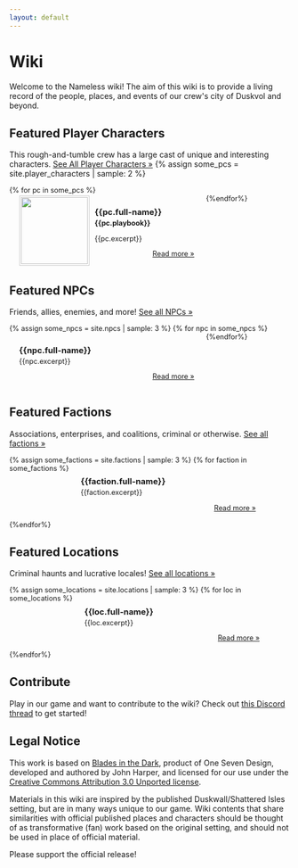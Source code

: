 ```yaml
---
layout: default
---
```

# Wiki

Welcome to the Nameless wiki! The aim of this wiki is to provide a living record of the people, places, and events of our crew's city of Duskvol and beyond.

<style>

.wiki_list {
	margin: 0 auto;
    padding: 0;
	list-style: none;
    font-size: 0.9em;
    width:100%;
}
.wiki_list li {
	margin: 0em 1em;
    display: inline-block;
    clear:both;
    vertical-align:top;
    width:25em;
	text-align: left;
	border-width: 1px 1px 2px 1px;
	padding: 2px 5px;
}

.wiki_list li img {
	float: left;
	clear: left;
	padding: 2px!important;
    border: 1px solid #ccc;
	margin-right: 10px;
    width: 120px;
}

.wiki_list li h3 {
    margin-bottom: 0.2em;
}
</style>


<h2>Featured Player Characters</h2>

This rough-and-tumble crew has a large cast of unique and interesting characters. [See All Player Characters »](player_characters)
{% assign some_pcs = site.player_characters | sample: 2 %}
<ul class="wiki_list">
{% for pc in some_pcs %}
<li>
<a href="{{pc.url}}"><img src="/{{pc.img_root | append: pc.picture}}"></a>
<p>
<h3>{{pc.full-name}}</h3>
<b>{{pc.playbook}}</b></p>
<p>
{{pc.excerpt}}</p>
<p style="float:right;clear:right;margin-top:0">
<a href="{{pc.url}}">Read more »</a></p>
</li>
{%endfor%}
</ul>

## Featured NPCs
Friends, allies, enemies, and more! [See all NPCs »](npcs)
<ul class="wiki_list">
{% assign some_npcs = site.npcs | sample: 3 %}
{% for npc in some_npcs %}
<li>
<p>
<h3>{{npc.full-name}}</h3>
{{npc.excerpt}}</p>
<p style="float:right;clear:right;margin-top:0">
<a href="{{npc.url}}">Read more » </a>
</p>
</li>
{%endfor%}
</ul>

## Featured Factions
Associations, enterprises, and coalitions, criminal or otherwise. [See all factions »](factions)
<ul class="wiki_list" >
{% assign some_factions = site.factions | sample: 3 %}
{% for faction in some_factions %}
<li>
<p>
<h3>{{faction.full-name}}</h3>
{{faction.excerpt}}</p>
<p style="float:right;clear:right;margin-top:0">
<a href="{{faction.url}}">Read more » </a>
</p>
</li>
{%endfor%}
</ul>

## Featured Locations
Criminal haunts and lucrative locales! [See all locations »](locations)
<ul class="wiki_list" >
{% assign some_locations = site.locations | sample: 3 %}
{% for loc in some_locations %}
<li>
<p>
<h3>{{loc.full-name}}</h3>
{{loc.excerpt}}</p>
<p style="float:right;clear:right;margin-top:0">
<a href="{{loc.url}}">Read more » </a>
</p>
</li>
{%endfor%}
</ul>


## Contribute

Play in our game and want to contribute to the wiki? Check out [this Discord thread](https://discord.com/channels/1022641517170540574/1023043651925979246/1185264034472267898) to get started!


## Legal Notice

This work is based on [Blades in the Dark](http://www.bladesinthedark.com/), product of One Seven Design, developed and authored by John Harper, and licensed for our use under the [Creative Commons Attribution 3.0 Unported license](http://creativecommons.org/licenses/by/3.0/).

Materials in this wiki are inspired by the published Duskwall/Shattered Isles setting, but are in many ways unique to our game. Wiki contents that share similarities with official published places and characters should be thought of as transformative (fan) work based on the original setting, and should not be used in place of official material. 

Please support the official release!